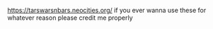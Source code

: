 https://tarswarsnbars.neocities.org/
if you ever wanna use these for whatever reason please credit me properly 
